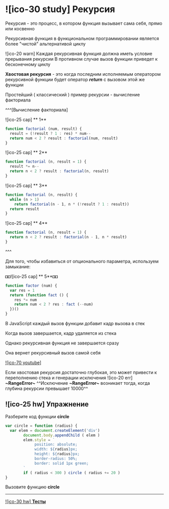 # ![ico-30 study] Рекурсия

Рекурсия - это процесс, в котором функция вызывает сама себя, прямо или косвенно

Рекурсивная функция в функциональном программировании является более "чистой" альтернативой циклу

![ico-20 warn] Каждая рекурсивная функция должна иметь условие прерывания рекурсии
В противном случае вызов функции приведет к бесконечному циклу

**Хвостовая рекурсия** - это когда последним исполняемым оператором рекурсивной функции будет оператор  **_return_** с вызовом этой же функции

Простейший ( классический ) пример рекурсии - вычисление факториала

^^^[Вычисление факториала]

![ico-25 cap] ** 1**

~~~js
function factorial (num, result) {
  result = (!result ? 1 : res) * num--
  return num < 2 ? result : factorial(num, result)
}
~~~

![ico-25 cap] ** 2**

~~~js
function factorial (n, result = 1) {
  result *= n--
  return n < 2 ? result : factorial(n, result)
}
~~~

![ico-25 cap] ** 3**

~~~js
function factorial (n, result) {
  while (n > 1)
    return factorial(n - 1, n * (!result ? 1 : result))
  return result
}
~~~

![ico-25 cap] ** 4**

~~~js
function factorial (n, result = 1) {
  return n < 2 ? result : factorial(n - 1, n * result)
}
~~~

^^^

Для того, чтобы избавиться от опционального параметра, используем замыкание:

◘◘![ico-25 cap] ** 5**◘◘

~~~js
function factor (num) {
  var res = 1
  return (function fact () {
    res *= num
    return num < 2 ? res : fact (--num)
  })()
}
~~~

В JavaScript каждый вызов функции добавит кадр вызова в стек

Когда вызов завершается, кадр удаляется из стека

Однако рекурсивная функция не завершается сразу

Она вернет рекурсивный вызов самой себя

[![ico-70 youtube]](https://www.youtube.com/watch?time_continue=2&v=nbqLBlanSMk)

Если хвостовая рекурсия достаточно глубокая, это может привести к переполнению стека и генерации исключения ![ico-20 err] **~RangeError~**
^^Исключение **~RangeError~** возникает тогда, когда глубина рекурсии превышает 10000^^

## ![ico-25 hw] Упражнение

Разберите код функции **circle**

~~~js
var circle = function (radius) {
  var elem = document.createElement('div')
        document.body.appendChild ( elem )
        elem.style = `
             position: absolute;
             width: ${radius}px;
             height: ${radius}px;
             border-radius: 50%;
             border: solid 1px green;
        `
        if ( radius < 300 ) circle ( radius += 20 )
}
~~~
Вызовите функцию **circle**

____________________________

[![ico-30 hw] **Тесты**](https://garevna.github.io/js-quiz/#recursion)
